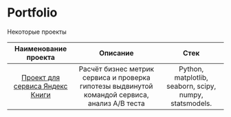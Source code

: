 # Portfolio
Некоторые проекты

| Наименование проекта  |  Описание         |  Стек             |
| :-------------------: | :---------------: | :---------------: |
|  [Проект для сервиса Яндекс Книги](https://github.com/RomanRyndin/Practicum_projects/blob/main/Yandex_knigi_git%20(1).ipynb) | Расчёт бизнес метрик сервиса и проверка гипотезы выдвинутой командой сервиса, анализ A/B теста | Python,  matplotlib, seaborn, scipy, numpy,  statsmodels.
